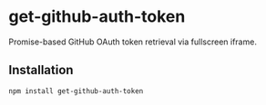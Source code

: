# get-github-auth-token

Promise-based GitHub OAuth token retrieval via fullscreen iframe.

## Installation

```bash
npm install get-github-auth-token
```